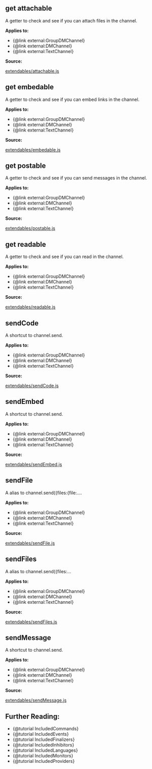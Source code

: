 ## get attachable

A getter to check and see if you can attach files in the channel.

**Applies to:**

- {@link external:GroupDMChannel}
- {@link external:DMChannel}
- {@link external:TextChannel}

**Source:**

[extendables/attachable.js](https://github.com/dirigeants/klasa/blob/master/src/extendables/attachable.js)

## get embedable

A getter to check and see if you can embed links in the channel.

**Applies to:**

- {@link external:GroupDMChannel}
- {@link external:DMChannel}
- {@link external:TextChannel}

**Source:**

[extendables/embedable.js](https://github.com/dirigeants/klasa/blob/master/src/extendables/embedable.js)

## get postable

A getter to check and see if you can send messages in the channel.

**Applies to:**

- {@link external:GroupDMChannel}
- {@link external:DMChannel}
- {@link external:TextChannel}

**Source:**

[extendables/postable.js](https://github.com/dirigeants/klasa/blob/master/src/extendables/postable.js)

## get readable

A getter to check and see if you can read in the channel.

**Applies to:**

- {@link external:GroupDMChannel}
- {@link external:DMChannel}
- {@link external:TextChannel}

**Source:**

[extendables/readable.js](https://github.com/dirigeants/klasa/blob/master/src/extendables/readable.js)

## sendCode

A shortcut to channel.send.

**Applies to:**

- {@link external:GroupDMChannel}
- {@link external:DMChannel}
- {@link external:TextChannel}

**Source:**

[extendables/sendCode.js](https://github.com/dirigeants/klasa/blob/master/src/extendables/sendCode.js)

## sendEmbed

A shortcut to channel.send.

**Applies to:**

- {@link external:GroupDMChannel}
- {@link external:DMChannel}
- {@link external:TextChannel}

**Source:**

[extendables/sendEmbed.js](https://github.com/dirigeants/klasa/blob/master/src/extendables/sendEmbed.js)

## sendFile

A alias to channel.send({files:{file:....

**Applies to:**

- {@link external:GroupDMChannel}
- {@link external:DMChannel}
- {@link external:TextChannel}

**Source:**

[extendables/sendFile.js](https://github.com/dirigeants/klasa/blob/master/src/extendables/sendFile.js)

## sendFiles

A alias to channel.send({files:...

**Applies to:**

- {@link external:GroupDMChannel}
- {@link external:DMChannel}
- {@link external:TextChannel}

**Source:**

[extendables/sendFiles.js](https://github.com/dirigeants/klasa/blob/master/src/extendables/sendFiles.js)

## sendMessage

A shortcut to channel.send.

**Applies to:**

- {@link external:GroupDMChannel}
- {@link external:DMChannel}
- {@link external:TextChannel}

**Source:**

[extendables/sendMessage.js](https://github.com/dirigeants/klasa/blob/master/src/extendables/sendMessage.js)

## Further Reading:

- {@tutorial IncludedCommands}
- {@tutorial IncludedEvents}
- {@tutorial IncludedFinalizers}
- {@tutorial IncludedInhibitors}
- {@tutorial IncludedLanguages}
- {@tutorial IncludedMonitors}
- {@tutorial IncludedProviders}
